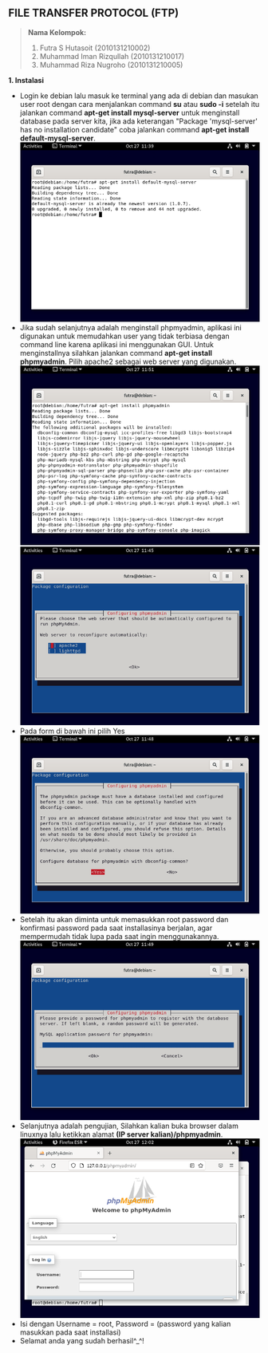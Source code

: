 ## FILE TRANSFER PROTOCOL (FTP)
> **Nama Kelompok:**
> 1. Futra S Hutasoit (2010131210002)
> 2. Muhammad Iman Rizqullah (2010131210017)
> 3. Muhammad Riza Nugroho (2010131210005)

**1. Instalasi**
+ Login ke debian lalu masuk ke terminal yang ada di debian dan masukan user root dengan cara menjalankan command **su** atau **sudo -i** setelah itu jalankan command **apt-get install mysql-server** untuk menginstall database pada server kita, jika ada keterangan "Package 'mysql-server' has no installation candidate" coba jalankan command **apt-get install default-mysql-server**.
![Image](AST7_1.png)
+ Jika sudah selanjutnya adalah menginstall phpmyadmin, aplikasi ini digunakan untuk memudahkan user yang tidak terbiasa dengan command line karena aplikasi ini menggunakan GUI. Untuk menginstallnya silahkan jalankan command **apt-get install phpmyadmin**. Pilih apache2 sebagai web server yang digunakan.
![Image](AST7_2.png)
![Image](AST7_3.png)
+ Pada form di bawah ini pilih Yes
![Image](AST7_4.png)
+ Setelah itu akan diminta untuk memasukkan root password dan konfirmasi password pada saat installasinya berjalan, agar mempermudah tidak lupa pada saat ingin menggunakannya.
![Image](AST7_5.png)
+ Selanjutnya adalah pengujian, Silahkan kalian buka browser dalam linuxnya lalu ketikkan alamat **(IP server kalian)/phpmyadmin**.
![Image](AST7_6.png)
+ Isi dengan Username = root, Password = (password yang kalian masukkan pada saat installasi)
+ Selamat anda yang sudah berhasil^_^!
